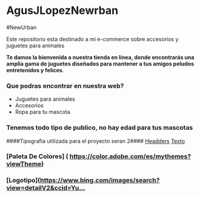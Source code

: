 # AgusJLopezNewrban

#NewUrban 

Este repositorio esta destinado a mi e-commerce sobre accesorios y juguetes para animales

**Te damos la bienvenida a nuestra tienda en línea, donde encontrarás una amplia gama de juguetes diseñados para mantener a tus amigos peludos entretenidos y felices**.

### Que podras encontrar en nuestra web? ###
* Juguetes para animales
* Accesorios 
* Ropa para tu mascota

### Tenemos todo tipo de publico, no hay edad para tus mascotas ###

####Tipografia utilizada para el proyecto seran 2####
[Headders](https://www.dafont.com/es/donkin.font)
[Texto](https://www.dafont.com/es/donkin.font)

### [Paleta De Colores] ( https://color.adobe.com/es/mythemes?viewTheme)

### [Logotipo](https://www.bing.com/images/search?view=detailV2&ccid=Yu…
